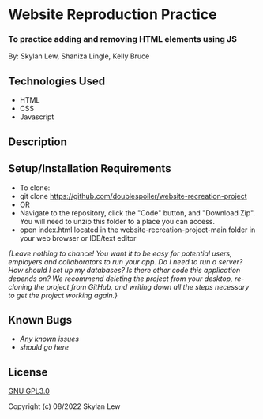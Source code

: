 # Website Reproduction Practice
### To practice adding and removing HTML elements using JS

By: Skylan Lew, Shaniza Lingle, Kelly Bruce

## Technologies Used
* HTML
* CSS
* Javascript

## Description

## Setup/Installation Requirements

*  To clone:
  * git clone https://github.com/doublespoiler/website-recreation-project
  * OR
  * Navigate to the repository, click the "Code" button, and "Download Zip".  You will need to unzip this folder to a place you can access.
* open index.html located in the website-recreation-project-main folder in your web browser or IDE/text editor

_{Leave nothing to chance! You want it to be easy for potential users, employers and collaborators to run your app. Do I need to run a server? How should I set up my databases? Is there other code this application depends on? We recommend deleting the project from your desktop, re-cloning the project from GitHub, and writing down all the steps necessary to get the project working again.}_

## Known Bugs

* _Any known issues_
* _should go here_

## License 
[GNU GPL3.0](https://choosealicense.com/licenses/gpl-3.0/)

Copyright (c) 08/2022 Skylan Lew

